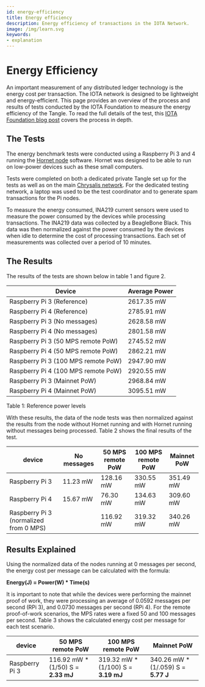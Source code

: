 ```yaml
---
id: energy-efficiency
title: Energy efficiency
description: Energy efficiency of transactions in the IOTA Network.
image: /img/learn.svg
keywords:
- explanation
---
```


# Energy Efficiency

An important measurement of any distributed ledger technology is the energy cost per transaction. The IOTA network is designed to be lightweight and energy-efficient. This page provides an overview of the process and results of tests conducted by the IOTA Foundation to measure the energy efficiency of the Tangle. To read the full details of the test, this [IOTA Foundation blog post](https://blog.iota.org/internal-energy-benchmarks-for-iota/) covers the process in depth.

## The Tests

The energy benchmark tests were conducted using a Raspberry Pi 3 and 4 running the [Hornet node](https://github.com/gohornet/hornet) software. Hornet was designed to be able to run on low-power devices such as these small computers.

Tests were completed on both a dedicated private Tangle set up for the tests as well as on the main [Chrysalis network](https://chrysalis.iota.org/). For the dedicated testing network, a laptop was used to be the test coordinator and to generate spam transactions for the Pi nodes.

To measure the energy consumed, INA219 current sensors were used to measure the power consumed by the devices while processing transactions. The INA219 data was collected by a BeagleBone Black. This data was then normalized against the power consumed by the devices when idle to determine the cost of processing transactions. Each set of measurements was collected over a period of 10 minutes.

## The Results

The results of the tests are shown below in table 1 and figure 2.

| Device | Average Power | 
| ----------------------------------- | ------------- | 
| Raspberry Pi 3 (Reference) | 2617.35 mW | 
| Raspberry Pi 4 (Reference) | 2785.91 mW | 
| Raspberry Pi 3 (No messages) | 2628.58 mW | 
| Raspberry Pi 4 (No messages) | 2801.58 mW | 
| Raspberry Pi 3 (50 MPS remote PoW) | 2745.52 mW | 
| Raspberry Pi 4 (50 MPS remote PoW) | 2862.21 mW | 
| Raspberry Pi 3 (100 MPS remote PoW) | 2947.90 mW | 
| Raspberry Pi 4 (100 MPS remote PoW) | 2920.55 mW | 
| Raspberry Pi 3 (Mainnet PoW) | 2968.84 mW | 
| Raspberry Pi 4 (Mainnet PoW) | 3095.51 mW |

Table 1: Reference power levels

With these results, the data of the node tests was then normalized against the results from the node without Hornet running and with Hornet running without messages being processed. Table 2 shows the final results of the test.

|device |No messages |50 MPS remote PoW |100 MPS remote PoW |Mainnet PoW | 
| -------------------------------------- | ----------- | ----------------- | ------------------ | ----------- | 
| Raspberry Pi 3 | 11.23 mW | 128.16 mW | 330.55 mW | 351.49 mW | 
| Raspberry Pi 4 | 15.67 mW | 76.30 mW | 134.63 mW | 309.60 mW | 
| Raspberry Pi 3 (normalized from 0 MPS) | | 116.92 mW | 319.32 mW | 340.26 mW | | Raspberry Pi 4 (normalized from 0 MPS) | | 60.62 mW | 118.97 mW | 293.94 mW |

## Results Explained

Using the normalized data of the nodes running at 0 messages per second, the energy cost per message can be calculated with the formula:

**Energy(J) = Power(W) \* Time(s)**

It is important to note that while the devices were performing the mainnet proof of work, they were processing an average of 0.0592 messages per second (RPi 3), and 0.0730 messages per second (RPi 4). For the remote proof-of-work scenarios, the MPS rates were a fixed 50 and 100 messages per second. Table 3 shows the calculated energy cost per message for each test scenario.

| device | 50 MPS remote PoW | 100 MPS remote PoW | Mainnet PoW | 
| -------------- | ----------------------------------- | ------------------------------------ | -------------------------------------- | 
| Raspberry Pi 3 | 116.92 mW \* (1/50) S = **2.33 mJ** | 319.32 mW \* (1/100) S = **3.19 mJ** | 340.26 mW \* (1/.059) S = **5.77 J** | | Raspberry Pi 4 | 60.62 mW \* (1/50) S = **1.21 mJ** | 118.97 mW \* (1/100) S = **1.18 mJ** | 293.94 mW \* (1/0.073) S = **4.026 J** |
